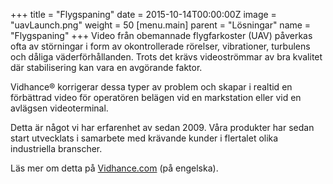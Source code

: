 +++
title = "Flygspaning"
date = 2015-10-14T00:00:00Z
image = "uavLaunch.png"
weight = 50
[menu.main]
parent = "Lösningar"
name = "Flygspaning"
+++
Video från obemannade flygfarkoster (UAV) påverkas ofta av störningar i form av okontrollerade rörelser, vibrationer, turbulens och dåliga väderförhållanden. Trots det krävs videoströmmar av bra kvalitet där stabilisering kan vara en avgörande faktor.

Vidhance® korrigerar dessa typer av problem och skapar i realtid en förbättrad video för operatören belägen vid en markstation eller vid en avlägsen videoterminal.
<!--more-->
Detta är något vi har erfarenhet av sedan 2009. Våra produkter har sedan start utvecklats i samarbete med krävande kunder i flertalet olika industriella branscher.

Läs mer om detta på [Vidhance.com](http://vidhance.com/solutions/aerialsurveillance/) (på engelska).
